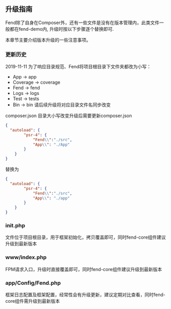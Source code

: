 ## 升级指南

Fend除了自身在Composer外，还有一些文件是没有在版本管理内，此类文件一般都在fend-demo内, 升级时按以下步骤逐个替换即可.

本章节主要介绍版本升级的一些注意事项。

### 更新历史
2019-11-11 为了响应目录规范、Fend将项目根目录下文件夹都改为小写：
 * App -> app
 * Coverage -> coverage
 * Fend -> fend
 * Logs -> logs
 * Test -> tests
 * Bin -> bin
请后续升级将对应目录文件名同步改变

composer.json 
目录大小写改变升级后需要更新composer.json 

```json
{
  "autoload": {
        "psr-4": {
            "Fend\\":"./src",
            "App\\": "./App"
        }
    }
}
```
替换为
```json
{
  "autoload": {
        "psr-4": {
            "Fend\\":"./src",
            "App\\": "./app"
        }
    }
}
```

### init.php
文件位于项目根目录，用于框架初始化，拷贝覆盖即可，同时fend-core组件建议升级到最新版本

### www/index.php
FPM请求入口，升级时直接覆盖即可，同时fend-core组件建议升级到最新版本

### app/Config/Fend.php
框架日志配置及框架配置，经常性会有升级更新，建议定期对比查看，同时fend-core组件需升级到最新版本
